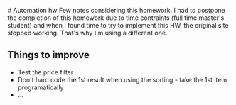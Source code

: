 # Automation hw
Few notes considering this homework.
I had to postpone the completion of this homework due to time contraints (full time master's student) and when I found time to try to implement this HW, the original site stopped working. That's why I'm using a different one.

## Things to improve
- Test the price filter
- Don't hard code the 1st result when using the sorting - take the 1st item programatically
- ...